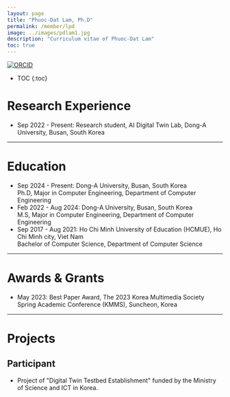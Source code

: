 ```yaml
---
layout: page
title: "Phuoc-Dat Lam, Ph.D"
permalink: /member/lpd
image: ../images/pdlam1.jpg
description: "Curriculum vitae of Phuoc-Dat Lam"
toc: true
---
```

  
[![ORCID](https://img.shields.io/badge/ORCID-A6CE39?style=flat-square&logo=ORCID&logoColor=white)](https://orcid.org/0009-0002-7893-5642) 

* TOC
{:toc}
  
Research Experience
============
* Sep 2022 - Present: Research student, AI Digital Twin Lab, Dong-A University, Busan, South Korea

***

Education
============
* Sep 2024 - Present: Dong-A University, Busan, South Korea <br> Ph.D, Major in Computer Engineering, Department of Computer Engineering
* Feb 2022 - Aug 2024: Dong-A University, Busan, South Korea <br> M.S, Major in Computer Engineering, Department of Computer Engineering
* Sep 2017 - Aug 2021: Ho Chi Minh University of Education (HCMUE), Ho Chi Minh city, Viet Nam <br> Bachelor of Computer Science, Department of Computer Science

***

Awards & Grants
============
* May 2023: Best Paper Award, The 2023 Korea Multimedia Society Spring Academic Conference (KMMS), Suncheon, Korea

***

Projects
============

Participant
------------
* Project of "Digital Twin Testbed Establishment" funded by the Ministry of Science and ICT in Korea.


